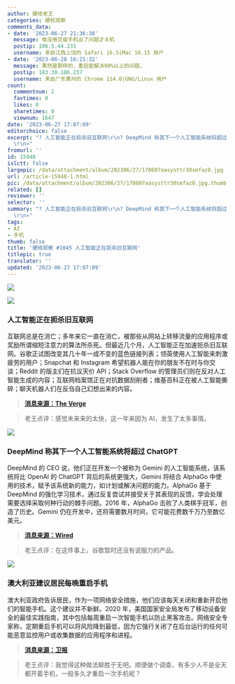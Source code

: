 ```yaml
---
author: 硬核老王
categories: 硬核观察
comments_data:
- date: '2023-06-27 21:36:38'
  message: 电没用完或手机出了问题才关机
  postip: 106.5.44.231
  username: 来自江西上饶的 Safari 16.5|Mac 10.15 用户
- date: '2023-06-28 16:21:32'
  message: 果然是那样的，重启能解决90%以上的问题。
  postip: 183.30.186.237
  username: 来自广东惠州的 Chrome 114.0|GNU/Linux 用户
count:
  commentnum: 2
  favtimes: 0
  likes: 0
  sharetimes: 0
  viewnum: 1647
date: '2023-06-27 17:07:09'
editorchoice: false
excerpt: "? 人工智能正在扼杀旧互联网\r\n? DeepMind 称其下一个人工智能系统将超过 ChatGPT\r\n? 澳大利亚建议居民每晚重启手机\r\n»
  \r\n»"
fromurl: ''
id: 15948
islctt: false
largepic: /data/attachment/album/202306/27/170607aasysttr30smfaz0.jpg
url: /article-15948-1.html
pic: /data/attachment/album/202306/27/170607aasysttr30smfaz0.jpg.thumb.jpg
related: []
reviewer: ''
selector: ''
summary: "? 人工智能正在扼杀旧互联网\r\n? DeepMind 称其下一个人工智能系统将超过 ChatGPT\r\n? 澳大利亚建议居民每晚重启手机\r\n»
  \r\n»"
tags:
- AI
- 手机
thumb: false
title: '硬核观察 #1045 人工智能正在扼杀旧互联网'
titlepic: true
translator: ''
updated: '2023-06-27 17:07:09'
---
```


![](/data/attachment/album/202306/27/170607aasysttr30smfaz0.jpg)


![](/data/attachment/album/202306/27/170622w8k8k0mdmkiq28if.jpg)


### 人工智能正在扼杀旧互联网


互联网总是在消亡；多年来它一直在消亡，被那些从网站上转移流量的应用程序或奖励所谓缩短注意力的算法所杀死。但最近几个月，人工智能正在加速扼杀旧互联网。谷歌正试图改变其几十年一成不变的蓝色链接列表；领英使用人工智能来刺激疲劳的用户；Snapchat 和 Instagram 希望机器人能在你的朋友不在时与你交谈；Reddit 的版主们在抗议天价 API；Stack Overflow 的管理员们则在反对人工智能生成的内容；互联网档案馆正在对抗数据刮削者；维基百科正在被人工智能撕碎；聊天机器人们在反刍自己幻想出来的内容。



> 
> **[消息来源：The Verge](https://www.theverge.com/2023/6/26/23773914/ai-large-language-models-data-scraping-generation-remaking-web)**
> 
> 
> 



> 
> 老王点评：感觉未来来的太快，这一年来因为 AI，发生了太多事情。
> 
> 
> 


![](/data/attachment/album/202306/27/170636yvwwwinlzchivaxu.jpg)


### DeepMind 称其下一个人工智能系统将超过 ChatGPT


DeepMind 的 CEO 说，他们正在开发一个被称为 Gemini 的人工智能系统，该系统将比 OpenAI 的 ChatGPT 背后的系统更强大，Gemini 将结合 AlphaGo 中使用的技术，赋予该系统新的能力，如计划或解决问题的能力。AlphaGo 基于 DeepMind 的强化学习技术，通过反复尝试并接受关于其表现的反馈，学会处理需要选择采取何种行动的棘手问题。2016 年，AlphaGo 击败了人类棋手冠军，创造了历史。Gemini 仍在开发中，还将需要数月时间，它可能花费数千万乃至数亿美元。



> 
> **[消息来源：Wired](https://www.wired.com/story/google-deepmind-demis-hassabis-chatgpt/)**
> 
> 
> 



> 
> 老王点评：在这件事上，谷歌暂时还没有说服力的产品。
> 
> 
> 


![](/data/attachment/album/202306/27/170656xzare25wb4az52en.jpg)


### 澳大利亚建议居民每晚重启手机


澳大利亚政府告诉居民，作为一项网络安全措施，他们应该每天关闭和重新开启他们的智能手机。这个建议并不新鲜。2020 年，美国国家安全局发布了移动设备安全的最佳实践指南，其中包括每周重启一次智能手机以防止黑客攻击。网络安全专家称，定期重启手机可以将风险降到最低，因为它强行关闭了在后台运行的任何可能恶意监控用户或收集数据的应用程序和进程。



> 
> **[消息来源：卫报](https://www.theguardian.com/technology/2023/jun/23/turn-your-phone-off-every-night-for-five-minutes-australian-pm-tells-residents)**
> 
> 
> 



> 
> 老王点评：我觉得这种做法聊胜于无吧。顺便做个调查，有多少人不是全天都开着手机，一般多久才重启一次手机呢？
> 
> 
>